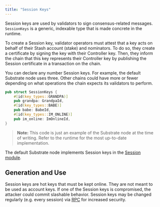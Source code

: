 ```yaml
---
title: "Session Keys"
---
```


Session keys are used by validators to sign consensus-related messages. `SessionKeys` is a generic, indexable type that is made concrete in the runtime.

To create a Session key, validator operators must attest that a key acts on behalf of their Stash account (stake) and nominators. To do so, they create a certificate by signing the key with their Controller key. Then, they inform the chain that this key represents their Controller key by publishing the Session certificate in a transaction on the chain.

You can declare any number Session keys. For example, the default Substrate node uses three. Other chains could have more or fewer depending on what operations the chain expects its validators to perform.

```rust
pub struct SessionKeys {
	#[id(key_types::GRANDPA)]
	pub grandpa: GrandpaId,
	#[id(key_types::BABE)]
	pub babe: BabeId,
	#[id(key_types::IM_ONLINE)]
	pub im_online: ImOnlineId,
}
```

> **Note:** This code is just an example of the Substrate node at the time of writing. Refer to the runtime for the most up-to-date implementation.

The default Substrate node implements Session keys in the [Session module](https://substrate.dev/rustdocs/v1.0/srml_session/index.html).

## Generation and Use

Session keys are hot keys that must be kept online. They are not meant to be used as account keys. If one of the Session keys is compromised, the attacker could commit slashable behavior. Session keys may be changed regularly (e.g. every session) via [RPC](https://crates.parity.io/substrate_rpc/author/trait.AuthorApi.html#tymethod.rotate_keys) for increased security.

<!--Note: RPC link is to master and may break. v1.0 docs do not have the requisite endpoints.-->

